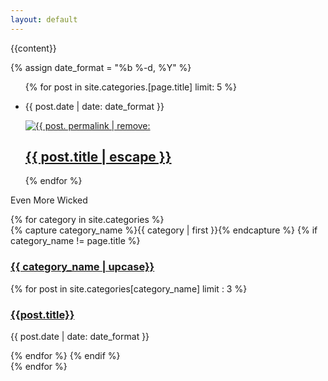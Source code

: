 ```yaml
---
layout: default
---
```

{{content}}
<section class = 'flex-in'>
{% assign date_format = "%b %-d, %Y" %}
<ul class="post-list child main">
  {% for post in site.categories.[page.title]  limit: 5 %}
    <li>
      <p><span class="post-meta">{{ post.date | date: date_format }}</span></p>
      <a class="post-link" href="{{ post.url | relative_url }}">
        <img src = '{{ site.baseurl }}/assets/posts/{{ post. permalink | remove: '/'}}.jpg' alt = '{{ post. permalink | remove: '/'}}'>
        <h2>
          {{ post.title | escape }}
        </h2>
      </a>
    </li>
    {% endfor %}
  </ul>
  <div class = 'child third'>
    <div id="archives">
    <p class = 'more'>Even More Wicked</p>
    {% for category in site.categories %}
      <div class="archive-group">
        {% capture category_name %}{{ category | first }}{% endcapture %}
        {% if category_name != page.title %}
        <div id="#{{ category_name | slugize }}"></div>
        <p></p>
        <a  href="{{site.baseurl}}/category/{{  category_name | downcase}}"><h3 class="category-head {{ category_name |downcase }}">{{ category_name | upcase}}</h3></a>
        <a name="{{ category_name | slugize }}"></a>
        {% for post in site.categories[category_name] limit : 3 %}
        <div class="archive-item">
          <h3><a href="{{ site.baseurl }}{{ post.url }}">{{post.title}}</a></h3>
          <p><span class="post-meta">{{ post.date | date: date_format }}</span></p>
        </div>
        {% endfor %}
        {% endif %}
      </div>
    {% endfor %}
    </div>
  </div>
</section>
